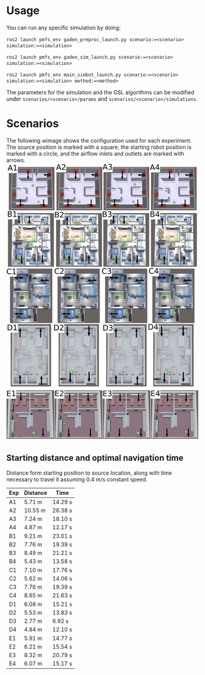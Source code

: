 # Usage

You can run any specific simulation by doing:

```
ros2 launch pmfs_env gaden_preproc_launch.py scenario:=<scenario> simulation:=<simulation>
```

```
ros2 launch pmfs_env gaden_sim_launch.py scenario:=<scenario> simulation:=<simulation>
```

```
ros2 launch pmfs_env main_simbot_launch.py scenario:=<scenario> simulation:=<simulation> method:=<method>
```

The parameters for the simulation and the GSL algorithms can be modified under `scenarios/<scenario>/params` and `scenarios/<scenario>/simulations`.

# Scenarios

The following wimage shows the configuration used for each experiment. The source position is marked with a square, the starting robot position is marked with a circle, and the airflow inlets and outlets are marked with arrows.
![Image of all the experiment scenarios](resources/all_configs.png)



## Starting distance and optimal navigation time

Distance form starting position to source location, along with time necessary to travel it assuming 0.4 m/s constant speed.


| Exp  | Distance |   Time    |
|------|----------|-----------|
|  A1  |  5.71 m  |  14.29 s  |
|  A2  |  10.55 m |  26.38 s  |
|  A3  |  7.24 m  |  18.10 s  |
|  A4  |  4.87 m  |  12.17 s  |
|  B1  |  9.21 m  |  23.01 s  |
|  B2  |  7.76 m  |  19.39 s  |
|  B3  |  8.49 m  |  21.21 s  |
|  B4  |  5.43 m  |  13.58 s  |
|  C1  |  7.10 m  |  17.76 s  |
|  C2  |  5.62 m  |  14.06 s  |
|  C3  |  7.76 m  |  19.39 s  |
|  C4  |  8.65 m  |  21.63 s  |
|  D1  |  6.08 m  |  15.21 s  |
|  D2  |  5.53 m  |  13.83 s  |
|  D3  |  2.77 m  |  6.92 s   |
|  D4  |  4.84 m  |  12.10 s  |
|  E1  |  5.91 m  |  14.77 s  |
|  E2  |  6.21 m  |  15.54 s  |
|  E3  |  8.32 m  |  20.79 s  |
|  E4  |  6.07 m  |  15.17 s  |